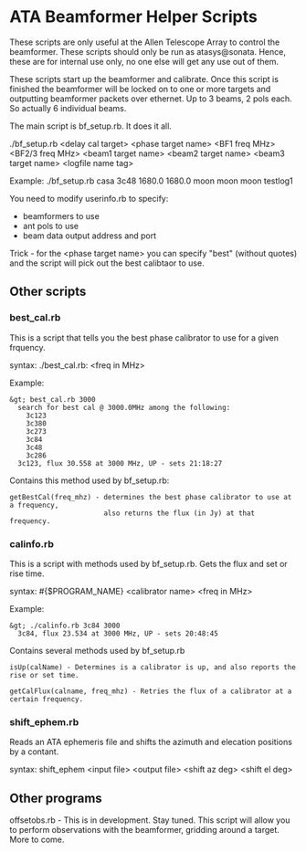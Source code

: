 # ATA Beamformer Helper Scripts

These scripts are only useful at the Allen Telescope Array to control the beamformer. These scripts should only be run as atasys@sonata. Hence, these are for internal use only, no one else will get any use out of them.

These scripts start up the beamformer and calibrate. Once this script is finished the beamformer will be locked on to one or more targets and outputting beamformer packets over ethernet. Up to 3 beams, 2 pols each. So actually 6 individual beams.

The main script is bf_setup.rb. It does it all.

  ./bf_setup.rb &lt;delay cal target&gt; &lt;phase target name&gt; &lt;BF1 freq MHz&gt; &lt;BF2/3 freq MHz&gt; &lt;beam1 target name&gt; &lt;beam2 target name&gt; &lt;beam3 target name&gt; &lt;logfile name tag&gt;

 Example:
  ./bf_setup.rb casa 3c48 1680.0 1680.0 moon moon moon testlog1

You need to modify userinfo.rb to specify:

 * beamformers to use
 * ant pols to use
 * beam data output address and port

Trick - for the &lt;phase target name&gt; you can specify "best" (without quotes) and the script will pick out the best calibtaor to use.

## Other scripts

### best_cal.rb

This is a script that tells you the best phase calibrator to use for a given frquency.

  syntax: ./best_cal.rb: &lt;freq in MHz&gt;

  Example:

    &gt; best_cal.rb 3000
      search for best cal @ 3000.0MHz among the following:
      	3c123
      	3c380
      	3c273
      	3c84
      	3c48
      	3c286
      3c123, flux 30.558 at 3000 MHz, UP - sets 21:18:27

  Contains this method used by bf_setup.rb:

    getBestCal(freq_mhz) - determines the best phase calibrator to use at a frequency, 
                           also returns the flux (in Jy) at that frequency.

### calinfo.rb

This is a script with methods used by bf_setup.rb. Gets the flux and set or rise time.

  syntax: #{$PROGRAM_NAME} &lt;calibrator name&gt; &lt;freq in MHz&gt;

  Example: 

    &gt; ./calinfo.rb 3c84 3000
      3c84, flux 23.534 at 3000 MHz, UP - sets 20:48:45

  Contains several methods used by bf_setup.rb

    isUp(calName) - Determines is a calibrator is up, and also reports the rise or set time.

    getCalFlux(calname, freq_mhz) - Retries the flux of a calibrator at a certain frequency.

### shift_ephem.rb

  Reads an ATA ephemeris file and shifts the azimuth and elecation positions by a contant.

  syntax: shift_ephem &lt;input file&gt; &lt;output file&gt; &lt;shift az deg&gt; &lt;shift el deg&gt;



## Other programs


  offsetobs.rb - This is in development. Stay tuned. This script will allow you to perform 
                 observations with the beamformer, gridding around a target. More to come.
